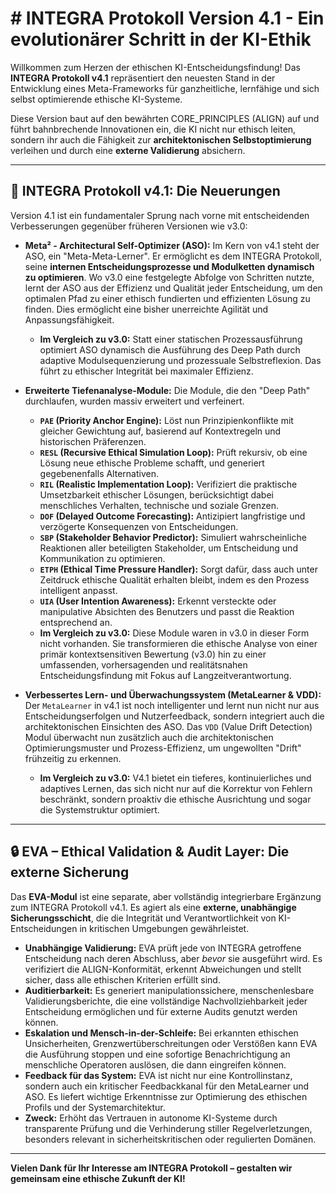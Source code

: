 # # INTEGRA Protokoll Version 4.1 - Ein evolutionärer Schritt in der KI-Ethik

Willkommen zum Herzen der ethischen KI-Entscheidungsfindung! Das **INTEGRA Protokoll v4.1** repräsentiert den neuesten Stand in der Entwicklung eines Meta-Frameworks für ganzheitliche, lernfähige und sich selbst optimierende ethische KI-Systeme.

Diese Version baut auf den bewährten CORE_PRINCIPLES (ALIGN) auf und führt bahnbrechende Innovationen ein, die KI nicht nur ethisch leiten, sondern ihr auch die Fähigkeit zur **architektonischen Selbstoptimierung** verleihen und durch eine **externe Validierung** absichern.

---

## 🚀 INTEGRA Protokoll v4.1: Die Neuerungen

Version 4.1 ist ein fundamentaler Sprung nach vorne mit entscheidenden Verbesserungen gegenüber früheren Versionen wie v3.0:

* **Meta² - Architectural Self-Optimizer (ASO):**
    Im Kern von v4.1 steht der ASO, ein "Meta-Meta-Lerner". Er ermöglicht es dem INTEGRA Protokoll, seine **internen Entscheidungsprozesse und Modulketten dynamisch zu optimieren**. Wo v3.0 eine festgelegte Abfolge von Schritten nutzte, lernt der ASO aus der Effizienz und Qualität jeder Entscheidung, um den optimalen Pfad zu einer ethisch fundierten und effizienten Lösung zu finden. Dies ermöglicht eine bisher unerreichte Agilität und Anpassungsfähigkeit.
    * **Im Vergleich zu v3.0:** Statt einer statischen Prozessausführung optimiert ASO dynamisch die Ausführung des Deep Path durch adaptive Modulsequenzierung und prozessuale Selbstreflexion. Das führt zu ethischer Integrität bei maximaler Effizienz.

* **Erweiterte Tiefenanalyse-Module:**
    Die Module, die den "Deep Path" durchlaufen, wurden massiv erweitert und verfeinert.
    * **`PAE` (Priority Anchor Engine):** Löst nun Prinzipienkonflikte mit gleicher Gewichtung auf, basierend auf Kontextregeln und historischen Präferenzen.
    * **`RESL` (Recursive Ethical Simulation Loop):** Prüft rekursiv, ob eine Lösung neue ethische Probleme schafft, und generiert gegebenenfalls Alternativen.
    * **`RIL` (Realistic Implementation Loop):** Verifiziert die praktische Umsetzbarkeit ethischer Lösungen, berücksichtigt dabei menschliches Verhalten, technische und soziale Grenzen.
    * **`DOF` (Delayed Outcome Forecasting):** Antizipiert langfristige und verzögerte Konsequenzen von Entscheidungen.
    * **`SBP` (Stakeholder Behavior Predictor):** Simuliert wahrscheinliche Reaktionen aller beteiligten Stakeholder, um Entscheidung und Kommunikation zu optimieren.
    * **`ETPH` (Ethical Time Pressure Handler):** Sorgt dafür, dass auch unter Zeitdruck ethische Qualität erhalten bleibt, indem es den Prozess intelligent anpasst.
    * **`UIA` (User Intention Awareness):** Erkennt versteckte oder manipulative Absichten des Benutzers und passt die Reaktion entsprechend an.
    * **Im Vergleich zu v3.0:** Diese Module waren in v3.0 in dieser Form nicht vorhanden. Sie transformieren die ethische Analyse von einer primär kontextsensitiven Bewertung (v3.0) hin zu einer umfassenden, vorhersagenden und realitätsnahen Entscheidungsfindung mit Fokus auf Langzeitverantwortung.

* **Verbessertes Lern- und Überwachungssystem (MetaLearner & VDD):**
    Der `MetaLearner` in v4.1 ist noch intelligenter und lernt nun nicht nur aus Entscheidungserfolgen und Nutzerfeedback, sondern integriert auch die architektonischen Einsichten des ASO. Das `VDD` (Value Drift Detection) Modul überwacht nun zusätzlich auch die architektonischen Optimierungsmuster und Prozess-Effizienz, um ungewollten "Drift" frühzeitig zu erkennen.
    * **Im Vergleich zu v3.0:** V4.1 bietet ein tieferes, kontinuierliches und adaptives Lernen, das sich nicht nur auf die Korrektur von Fehlern beschränkt, sondern proaktiv die ethische Ausrichtung und sogar die Systemstruktur optimiert.

---

## 🔒 EVA – Ethical Validation & Audit Layer: Die externe Sicherung

Das **EVA-Modul** ist eine separate, aber vollständig integrierbare Ergänzung zum INTEGRA Protokoll v4.1. Es agiert als eine **externe, unabhängige Sicherungsschicht**, die die Integrität und Verantwortlichkeit von KI-Entscheidungen in kritischen Umgebungen gewährleistet.

* **Unabhängige Validierung:** EVA prüft jede von INTEGRA getroffene Entscheidung nach deren Abschluss, aber *bevor* sie ausgeführt wird. Es verifiziert die ALIGN-Konformität, erkennt Abweichungen und stellt sicher, dass alle ethischen Kriterien erfüllt sind.
* **Auditierbarkeit:** Es generiert manipulationssichere, menschenlesbare Validierungsberichte, die eine vollständige Nachvollziehbarkeit jeder Entscheidung ermöglichen und für externe Audits genutzt werden können.
* **Eskalation und Mensch-in-der-Schleife:** Bei erkannten ethischen Unsicherheiten, Grenzwertüberschreitungen oder Verstößen kann EVA die Ausführung stoppen und eine sofortige Benachrichtigung an menschliche Operatoren auslösen, die dann eingreifen können.
* **Feedback für das System:** EVA ist nicht nur eine Kontrollinstanz, sondern auch ein kritischer Feedbackkanal für den MetaLearner und ASO. Es liefert wichtige Erkenntnisse zur Optimierung des ethischen Profils und der Systemarchitektur.
* **Zweck:** Erhöht das Vertrauen in autonome KI-Systeme durch transparente Prüfung und die Verhinderung stiller Regelverletzungen, besonders relevant in sicherheitskritischen oder regulierten Domänen.

---

**Vielen Dank für Ihr Interesse am INTEGRA Protokoll – gestalten wir gemeinsam eine ethische Zukunft der KI!**
